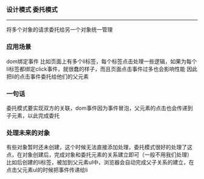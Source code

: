 ### 设计模式 委托模式
***
将多个对象的请求委托给另一个对象统一管理

### 应用场景
dom绑定事件
比如页面上有多个li标签，每个标签点击处理一些逻辑，如果为每个li标签都绑定click事件，就很蠢的样子，而且页面点击事件过多也会影响性能
因此把li的点击事件委托给他们的父元素

### 一句话
委托模式要实现双方的关联，dom事件因为事件冒泡，父元素的点击也会传递到子元素，以此完成委托

### 处理未来的对象
有些对象暂时还未创建，这个时候无法直接添加处理，委托模式很好的处理了这点，在对象创建后，完成对象和委托元素的关系建立即可（一般不用我们处理）
比如后创建的li标签，被加到父元素ul中，浏览器会自动完成父子关系的建立，在点击父元素ul的时候把事件传递给li